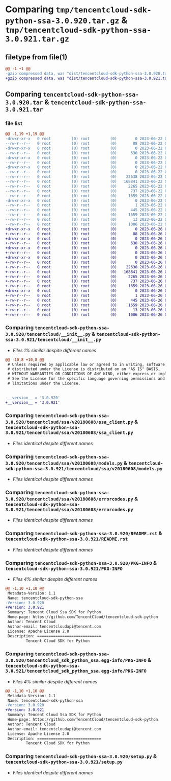 # Comparing `tmp/tencentcloud-sdk-python-ssa-3.0.920.tar.gz` & `tmp/tencentcloud-sdk-python-ssa-3.0.921.tar.gz`

## filetype from file(1)

```diff
@@ -1 +1 @@
-gzip compressed data, was "dist/tencentcloud-sdk-python-ssa-3.0.920.tar", last modified: Thu Jun 22 00:34:03 2023, max compression
+gzip compressed data, was "dist/tencentcloud-sdk-python-ssa-3.0.921.tar", last modified: Mon Jun 26 00:32:00 2023, max compression
```

## Comparing `tencentcloud-sdk-python-ssa-3.0.920.tar` & `tencentcloud-sdk-python-ssa-3.0.921.tar`

### file list

```diff
@@ -1,19 +1,19 @@
-drwxr-xr-x   0 root         (0) root         (0)        0 2023-06-22 00:34:03.000000 tencentcloud-sdk-python-ssa-3.0.920/
--rw-r--r--   0 root         (0) root         (0)       88 2023-06-22 00:34:03.000000 tencentcloud-sdk-python-ssa-3.0.920/setup.cfg
-drwxr-xr-x   0 root         (0) root         (0)        0 2023-06-22 00:34:03.000000 tencentcloud-sdk-python-ssa-3.0.920/tencentcloud/
--rw-r--r--   0 root         (0) root         (0)      630 2023-06-22 00:34:03.000000 tencentcloud-sdk-python-ssa-3.0.920/tencentcloud/__init__.py
-drwxr-xr-x   0 root         (0) root         (0)        0 2023-06-22 00:34:03.000000 tencentcloud-sdk-python-ssa-3.0.920/tencentcloud/ssa/
--rw-r--r--   0 root         (0) root         (0)        0 2023-06-22 00:34:03.000000 tencentcloud-sdk-python-ssa-3.0.920/tencentcloud/ssa/__init__.py
-drwxr-xr-x   0 root         (0) root         (0)        0 2023-06-22 00:34:03.000000 tencentcloud-sdk-python-ssa-3.0.920/tencentcloud/ssa/v20180608/
--rw-r--r--   0 root         (0) root         (0)        0 2023-06-22 00:34:03.000000 tencentcloud-sdk-python-ssa-3.0.920/tencentcloud/ssa/v20180608/__init__.py
--rw-r--r--   0 root         (0) root         (0)    22638 2023-06-22 00:34:03.000000 tencentcloud-sdk-python-ssa-3.0.920/tencentcloud/ssa/v20180608/ssa_client.py
--rw-r--r--   0 root         (0) root         (0)   168841 2023-06-22 00:34:03.000000 tencentcloud-sdk-python-ssa-3.0.920/tencentcloud/ssa/v20180608/models.py
--rw-r--r--   0 root         (0) root         (0)     2265 2023-06-22 00:34:03.000000 tencentcloud-sdk-python-ssa-3.0.920/tencentcloud/ssa/v20180608/errorcodes.py
--rw-r--r--   0 root         (0) root         (0)      737 2023-06-22 00:34:03.000000 tencentcloud-sdk-python-ssa-3.0.920/README.rst
--rw-r--r--   0 root         (0) root         (0)     1659 2023-06-22 00:34:03.000000 tencentcloud-sdk-python-ssa-3.0.920/PKG-INFO
-drwxr-xr-x   0 root         (0) root         (0)        0 2023-06-22 00:34:03.000000 tencentcloud-sdk-python-ssa-3.0.920/tencentcloud_sdk_python_ssa.egg-info/
--rw-r--r--   0 root         (0) root         (0)        1 2023-06-22 00:34:03.000000 tencentcloud-sdk-python-ssa-3.0.920/tencentcloud_sdk_python_ssa.egg-info/dependency_links.txt
--rw-r--r--   0 root         (0) root         (0)      445 2023-06-22 00:34:03.000000 tencentcloud-sdk-python-ssa-3.0.920/tencentcloud_sdk_python_ssa.egg-info/SOURCES.txt
--rw-r--r--   0 root         (0) root         (0)     1659 2023-06-22 00:34:03.000000 tencentcloud-sdk-python-ssa-3.0.920/tencentcloud_sdk_python_ssa.egg-info/PKG-INFO
--rw-r--r--   0 root         (0) root         (0)       13 2023-06-22 00:34:03.000000 tencentcloud-sdk-python-ssa-3.0.920/tencentcloud_sdk_python_ssa.egg-info/top_level.txt
--rw-r--r--   0 root         (0) root         (0)     1006 2023-06-22 00:34:03.000000 tencentcloud-sdk-python-ssa-3.0.920/setup.py
+drwxr-xr-x   0 root         (0) root         (0)        0 2023-06-26 00:32:00.000000 tencentcloud-sdk-python-ssa-3.0.921/
+-rw-r--r--   0 root         (0) root         (0)       88 2023-06-26 00:32:00.000000 tencentcloud-sdk-python-ssa-3.0.921/setup.cfg
+drwxr-xr-x   0 root         (0) root         (0)        0 2023-06-26 00:32:00.000000 tencentcloud-sdk-python-ssa-3.0.921/tencentcloud/
+-rw-r--r--   0 root         (0) root         (0)      630 2023-06-26 00:31:59.000000 tencentcloud-sdk-python-ssa-3.0.921/tencentcloud/__init__.py
+drwxr-xr-x   0 root         (0) root         (0)        0 2023-06-26 00:32:00.000000 tencentcloud-sdk-python-ssa-3.0.921/tencentcloud/ssa/
+-rw-r--r--   0 root         (0) root         (0)        0 2023-06-26 00:31:59.000000 tencentcloud-sdk-python-ssa-3.0.921/tencentcloud/ssa/__init__.py
+drwxr-xr-x   0 root         (0) root         (0)        0 2023-06-26 00:32:00.000000 tencentcloud-sdk-python-ssa-3.0.921/tencentcloud/ssa/v20180608/
+-rw-r--r--   0 root         (0) root         (0)        0 2023-06-26 00:31:59.000000 tencentcloud-sdk-python-ssa-3.0.921/tencentcloud/ssa/v20180608/__init__.py
+-rw-r--r--   0 root         (0) root         (0)    22638 2023-06-26 00:31:59.000000 tencentcloud-sdk-python-ssa-3.0.921/tencentcloud/ssa/v20180608/ssa_client.py
+-rw-r--r--   0 root         (0) root         (0)   168841 2023-06-26 00:31:59.000000 tencentcloud-sdk-python-ssa-3.0.921/tencentcloud/ssa/v20180608/models.py
+-rw-r--r--   0 root         (0) root         (0)     2265 2023-06-26 00:31:59.000000 tencentcloud-sdk-python-ssa-3.0.921/tencentcloud/ssa/v20180608/errorcodes.py
+-rw-r--r--   0 root         (0) root         (0)      737 2023-06-26 00:31:59.000000 tencentcloud-sdk-python-ssa-3.0.921/README.rst
+-rw-r--r--   0 root         (0) root         (0)     1659 2023-06-26 00:32:00.000000 tencentcloud-sdk-python-ssa-3.0.921/PKG-INFO
+drwxr-xr-x   0 root         (0) root         (0)        0 2023-06-26 00:32:00.000000 tencentcloud-sdk-python-ssa-3.0.921/tencentcloud_sdk_python_ssa.egg-info/
+-rw-r--r--   0 root         (0) root         (0)        1 2023-06-26 00:32:00.000000 tencentcloud-sdk-python-ssa-3.0.921/tencentcloud_sdk_python_ssa.egg-info/dependency_links.txt
+-rw-r--r--   0 root         (0) root         (0)      445 2023-06-26 00:32:00.000000 tencentcloud-sdk-python-ssa-3.0.921/tencentcloud_sdk_python_ssa.egg-info/SOURCES.txt
+-rw-r--r--   0 root         (0) root         (0)     1659 2023-06-26 00:32:00.000000 tencentcloud-sdk-python-ssa-3.0.921/tencentcloud_sdk_python_ssa.egg-info/PKG-INFO
+-rw-r--r--   0 root         (0) root         (0)       13 2023-06-26 00:32:00.000000 tencentcloud-sdk-python-ssa-3.0.921/tencentcloud_sdk_python_ssa.egg-info/top_level.txt
+-rw-r--r--   0 root         (0) root         (0)     1006 2023-06-26 00:31:59.000000 tencentcloud-sdk-python-ssa-3.0.921/setup.py
```

### Comparing `tencentcloud-sdk-python-ssa-3.0.920/tencentcloud/__init__.py` & `tencentcloud-sdk-python-ssa-3.0.921/tencentcloud/__init__.py`

 * *Files 1% similar despite different names*

```diff
@@ -10,8 +10,8 @@
 # Unless required by applicable law or agreed to in writing, software
 # distributed under the License is distributed on an "AS IS" BASIS,
 # WITHOUT WARRANTIES OR CONDITIONS OF ANY KIND, either express or implied.
 # See the License for the specific language governing permissions and
 # limitations under the License.
 
 
-__version__ = '3.0.920'
+__version__ = '3.0.921'
```

### Comparing `tencentcloud-sdk-python-ssa-3.0.920/tencentcloud/ssa/v20180608/ssa_client.py` & `tencentcloud-sdk-python-ssa-3.0.921/tencentcloud/ssa/v20180608/ssa_client.py`

 * *Files identical despite different names*

### Comparing `tencentcloud-sdk-python-ssa-3.0.920/tencentcloud/ssa/v20180608/models.py` & `tencentcloud-sdk-python-ssa-3.0.921/tencentcloud/ssa/v20180608/models.py`

 * *Files identical despite different names*

### Comparing `tencentcloud-sdk-python-ssa-3.0.920/tencentcloud/ssa/v20180608/errorcodes.py` & `tencentcloud-sdk-python-ssa-3.0.921/tencentcloud/ssa/v20180608/errorcodes.py`

 * *Files identical despite different names*

### Comparing `tencentcloud-sdk-python-ssa-3.0.920/README.rst` & `tencentcloud-sdk-python-ssa-3.0.921/README.rst`

 * *Files identical despite different names*

### Comparing `tencentcloud-sdk-python-ssa-3.0.920/PKG-INFO` & `tencentcloud-sdk-python-ssa-3.0.921/PKG-INFO`

 * *Files 4% similar despite different names*

```diff
@@ -1,10 +1,10 @@
 Metadata-Version: 1.1
 Name: tencentcloud-sdk-python-ssa
-Version: 3.0.920
+Version: 3.0.921
 Summary: Tencent Cloud Ssa SDK for Python
 Home-page: https://github.com/TencentCloud/tencentcloud-sdk-python
 Author: Tencent Cloud
 Author-email: tencentcloudapi@tencent.com
 License: Apache License 2.0
 Description: ============================
         Tencent Cloud SDK for Python
```

### Comparing `tencentcloud-sdk-python-ssa-3.0.920/tencentcloud_sdk_python_ssa.egg-info/PKG-INFO` & `tencentcloud-sdk-python-ssa-3.0.921/tencentcloud_sdk_python_ssa.egg-info/PKG-INFO`

 * *Files 4% similar despite different names*

```diff
@@ -1,10 +1,10 @@
 Metadata-Version: 1.1
 Name: tencentcloud-sdk-python-ssa
-Version: 3.0.920
+Version: 3.0.921
 Summary: Tencent Cloud Ssa SDK for Python
 Home-page: https://github.com/TencentCloud/tencentcloud-sdk-python
 Author: Tencent Cloud
 Author-email: tencentcloudapi@tencent.com
 License: Apache License 2.0
 Description: ============================
         Tencent Cloud SDK for Python
```

### Comparing `tencentcloud-sdk-python-ssa-3.0.920/setup.py` & `tencentcloud-sdk-python-ssa-3.0.921/setup.py`

 * *Files identical despite different names*

